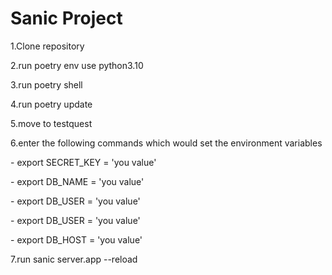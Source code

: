 <h1> Sanic Project </h1
<p> 1.Clone repository </p>
<p> 2.run poetry env use python3.10 </p> 
<p> 3.run poetry shell </p> 
<p> 4.run poetry update </p> 
<p> 5.move to testquest </p>
<p>6.enter the following commands which would set the environment variables </br>
      <p> - export SECRET_KEY = 'you value' </br> </p>
      <p> - export DB_NAME = 'you value'   </br>  </p>
      <p> - export DB_USER = 'you value'  </br>   </p>
      <p> - export DB_USER = 'you value'  </br>   </p>
      <p> - export DB_HOST = 'you value' </br>    </p>
</p>
<p> 7.run sanic server.app --reload </p>
